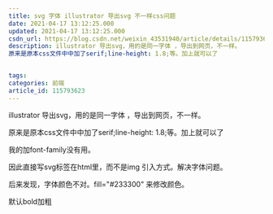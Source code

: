 ```yaml
---
title: svg 字体 illustrator 导出svg 不一样css问题
date: 2021-04-17 13:12:25.000
updated: 2021-04-17 13:12:25.000
csdn_url: https://blog.csdn.net/weixin_43531940/article/details/115793623
description: illustrator 导出svg，用的是同一字体 ，导出到网页，不一样。
原来是原本css文件中中加了serif;line-height: 1.8;等。加上就可以了


tags: 
categories: 前端
article_id: 115793623
---
```

﻿illustrator 导出svg，用的是同一字体 ，导出到网页，不一样。

原来是原本css文件中中加了serif;line-height: 1.8;等。加上就可以了

我的加font-family没有用。

因此直接写svg标签在html里，而不是img 引入方式。解决字体问题。

后来发现，字体颜色不对。fill="#233300" 来修改颜色。

默认bold加粗

 
